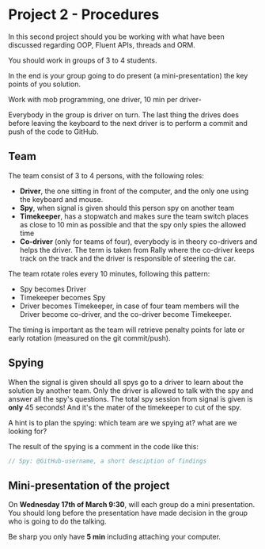 # Project 2 - Procedures
In this second project should you be working with what have been discussed regarding OOP, Fluent APIs, threads and ORM.

You should work in groups of 3 to 4 students.

In the end is your group going to do present (a mini-presentation) the key points of you solution.

Work with mob programming, one driver, 10 min per driver-

Everybody in the group is driver on turn. The last thing the drives does before leaving the keyboard to the next driver is to perform a commit and push of the code to GitHub.

## Team

The team consist of 3 to 4 persons, with the following roles:

- **Driver**, the one sitting in front of the computer, and the only one using the keyboard and mouse.
- **Spy**, when signal is given should this person spy on another team
- **Timekeeper**, has a stopwatch and makes sure the team switch places as close to 10 min as possible and that the spy only spies the allowed time
- **Co-driver** (only for teams of four), everybody is in theory co-drivers and helps the driver. The term is taken from Rally where the co-driver keeps track on the track and the driver is responsible of steering the car.

The team rotate roles every 10 minutes, following this pattern:

* Spy becomes Driver
* Timekeeper becomes Spy
* Driver becomes Timekeeper, in case of four team members will the Driver become co-driver, and the co-driver become Timekeeper.

The timing is important as the team will retrieve penalty points for late or early rotation (measured on the git commit/push).

## Spying

When the signal is given should all spys go to a driver to learn about the solution by another team. Only the driver is allowed to talk with the spy and answer all the spy's questions. The total spy session from signal is given is **only** 45 seconds! And it's the mater of the timekeeper to cut of the spy.

A hint is to plan the spying: which team are we spying at? what are we looking for?

The result of the spying is a comment in the code like this:

```C#
// Spy: @GitHub-username, a short desciption of findings
```

## Mini-presentation of the project

On **Wednesday 17th of March 9:30**, will each group do a mini presentation. You should long before the presentation have made decision in the group who is going to do the talking.

Be sharp you only have **5 min** including attaching your computer.

